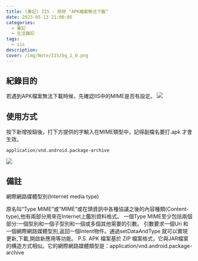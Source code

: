 ```yaml
---
title: (筆記) IIS - 排除 "APK檔案無法下載"
date: 2023-05-13 21:00:05
categories: 
  - 筆記 
  - 生活雜記
tags: 
  - iis
description:
cover: /img/Note/IIS/bg_2_0.png
---
```



## 紀錄目的
若遇到APK檔案無法下載時候，先確認IIS中的MIME是否有設定。
![](/img/Note/IIS/bg_2_0.png)


## 使用方式
按下新增按鈕後，打下方提供的字輸入在MIME類型中，記得副檔名要打.apk 才會生效。
```MIME
application/vnd.android.package-archive
```
![](/img/Note/IIS/2_1.png)

## 備註 
網際網路媒體型別(Internet media type)

原名叫“Type MIME”或“MIME”或在頭資訊中各種協議之後的內容種類(Content-type),他有兩部分用來在Internet上鑑別資料格式。
一個Type MIME至少包括兩個部分:一個型別和一個子型別和一個或多個其他需要的引數。
引數要求一個Uri 和一個網際網路媒體型別,返回一個Intent物件。通過setDataAndType  就可以實現更新,下載,開啟新應用等功能。
P.S. APK 檔案基於 ZIP 檔案格式，它與JAR檔案的構造方式相似。它的網際網路媒體類型是：application/vnd.android.package-archive
